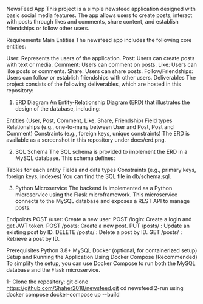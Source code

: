 NewsFeed App
This project is a simple newsfeed application designed with basic social media features. The app allows users to create posts, interact with posts through likes and comments, share content, and establish friendships or follow other users.

Requirements
Main Entities
The newsfeed app includes the following core entities:

User: Represents the users of the application.
Post: Users can create posts with text or media.
Comment: Users can comment on posts.
Like: Users can like posts or comments.
Share: Users can share posts.
Follow/Friendships: Users can follow or establish friendships with other users.
Deliverables
The project consists of the following deliverables, which are hosted in this repository:

1. ERD Diagram
An Entity-Relationship Diagram (ERD) that illustrates the design of the database, including:

Entities (User, Post, Comment, Like, Share, Friendship)
Field types
Relationships (e.g., one-to-many between User and Post, Post and Comment)
Constraints (e.g., foreign keys, unique constraints)
The ERD is available as a screenshot in this repository under docs/erd.png.

2. SQL Schema
The SQL schema is provided to implement the ERD in a MySQL database. This schema defines:

Tables for each entity
Fields and data types
Constraints (e.g., primary keys, foreign keys, indexes)
You can find the SQL file in db/schema.sql.

3. Python Microservice
The backend is implemented as a Python microservice using the Flask microframework. This microservice connects to the MySQL database and exposes a REST API to manage posts.

Endpoints
POST /user: Create a new user.
POST /login: Create a login and get JWT token.
POST /posts: Create a new post.
PUT /posts/
: Update an existing post by ID.
DELETE /posts/
: Delete a post by ID.
GET /posts/
: Retrieve a post by ID.

Prerequisites
Python 3.8+
MySQL
Docker (optional, for containerized setup)
Setup and Running the Application
Using Docker Compose (Recommended)
To simplify the setup, you can use Docker Compose to run both the MySQL database and the Flask microservice.

1- Clone the repository:
  git clone https://github.com/Shaher2018/newsfeed.git
  cd newsfeed
2-run using docker compose
  docker-compose up --build
